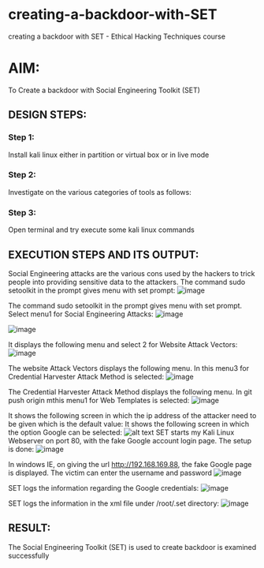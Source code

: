 # creating-a-backdoor-with-SET
creating a backdoor with SET - Ethical Hacking Techniques course

# AIM:
To Create a backdoor with Social Engineering Toolkit (SET)

## DESIGN STEPS:

### Step 1:

Install kali linux either in partition or virtual box or in live mode


### Step 2:

Investigate on the various categories of tools as follows:

### Step 3:

Open terminal and try execute some kali linux commands

## EXECUTION STEPS AND ITS OUTPUT:
Social Engineering attacks are the various cons used by the hackers to trick people into providing sensitive data to the attackers. 
The command sudo setoolkit in the prompt gives menu with set prompt:
![image](https://github.com/user-attachments/assets/58004166-d9a2-4078-b393-eac03fc5eb2e)

The command sudo setoolkit in the prompt gives menu with set prompt. Select menu1 for Social Engineering Attacks:
![image](https://github.com/user-attachments/assets/f9850666-b2f8-4385-a3b8-c57a2b46ad7b)

![image](https://github.com/user-attachments/assets/6094e4e9-0c28-49da-958f-6ef2a63dbbb5)

It displays the following menu and select 2 for Website Attack Vectors:
![image](https://github.com/user-attachments/assets/e29aa12a-f32f-446a-bd73-5a23b67c876d)

The website Attack Vectors displays the following menu. In this menu3 for Credential Harvester Attack Method is selected:
![image](https://github.com/user-attachments/assets/0e2e26f1-4103-4f10-8c54-452f88017f26)

The Credential Harvester Attack Method displays the following menu. In git push origin mthis menu1 for Web Templates is selected:
![image](https://github.com/user-attachments/assets/bd4c1c8e-348d-471b-b340-606118478270)

It shows the following screen in which the ip address of the attacker need to be given which is the default value:
It shows the following screen in which the option Google can be selected:
![alt text](<Screenshot 2025-05-10 080537.png>)
SET starts my Kali Linux Webserver on port 80, with the fake Google account login page. The setup is done:
![image](https://github.com/user-attachments/assets/bc47be22-178d-4dd3-9761-c0e86c391453)

In windows IE, on giving the url http://192.168.169.88, the fake Google page is displayed. The victim can enter the username and password
![image](https://github.com/user-attachments/assets/dcc928f4-b7a6-4967-90f5-abbfe4069edd)

SET logs the information regarding the Google credentials:
![image](https://github.com/user-attachments/assets/878fe613-b0f2-475c-b6e8-5f52e473fdfb)

SET logs the information in the xml file under /root/.set directory:
![image](https://github.com/user-attachments/assets/da88fe57-1daf-42fe-a6d0-81369f8749ef)

## RESULT:
The Social Engineering Toolkit (SET) is used to create backdoor is  examined successfully
